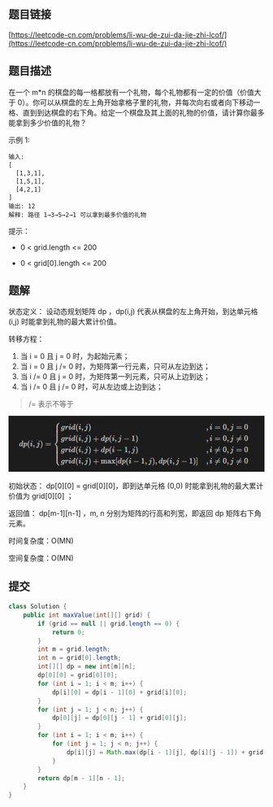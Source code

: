 ## 题目链接

[https://leetcode-cn.com/problems/li-wu-de-zui-da-jie-zhi-lcof/](https://leetcode-cn.com/problems/li-wu-de-zui-da-jie-zhi-lcof/)

## 题目描述

在一个 m*n 的棋盘的每一格都放有一个礼物，每个礼物都有一定的价值（价值大于 0）。你可以从棋盘的左上角开始拿格子里的礼物，并每次向右或者向下移动一格、直到到达棋盘的右下角。给定一个棋盘及其上面的礼物的价值，请计算你最多能拿到多少价值的礼物？

示例 1:

```
输入: 
[
  [1,3,1],
  [1,5,1],
  [4,2,1]
]
输出: 12
解释: 路径 1→3→5→2→1 可以拿到最多价值的礼物
```

提示：

- 0 < grid.length <= 200

- 0 < grid[0].length <= 200

## 题解

状态定义： 设动态规划矩阵 dp ，dp(i,j) 代表从棋盘的左上角开始，到达单元格 (i,j) 时能拿到礼物的最大累计价值。

转移方程：
1. 当 i = 0 且 j = 0 时，为起始元素；
2. 当 i = 0 且 j /= 0 时，为矩阵第一行元素，只可从左边到达；
3. 当 i /= 0 且 j = 0 时，为矩阵第一列元素，只可从上边到达；
4. 当 i /= 0 且 j /= 0 时，可从左边或上边到达；

> /= 表示不等于

![](./img/47/Snipaste_2021-02-20_14-03-22.png)

初始状态： dp[0][0] = grid[0][0]，即到达单元格 (0,0) 时能拿到礼物的最大累计价值为 grid[0][0] ；

返回值： dp[m-1][n-1] ，m, n 分别为矩阵的行高和列宽，即返回 dp 矩阵右下角元素。

时间复杂度：O(MN)

空间复杂度：O(MN)

## 提交

```java
class Solution {
    public int maxValue(int[][] grid) {
        if (grid == null || grid.length == 0) {
            return 0;
        }
        int m = grid.length;
        int n = grid[0].length;
        int[][] dp = new int[m][n];
        dp[0][0] = grid[0][0];
        for (int i = 1; i < m; i++) {
            dp[i][0] = dp[i - 1][0] + grid[i][0];
        }
        for (int j = 1; j < n; j++) {
            dp[0][j] = dp[0][j - 1] + grid[0][j];
        }
        for (int i = 1; i < m; i++) {
            for (int j = 1; j < n; j++) {
                dp[i][j] = Math.max(dp[i - 1][j], dp[i][j - 1]) + grid[i][j];
            }
        }
        return dp[m - 1][n - 1];
    }
}
```